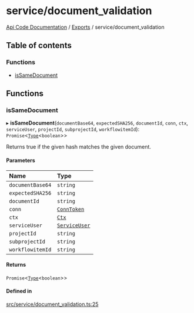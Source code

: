 # service/document\_validation
 
[Api Code Documentation](../README.md) / [Exports](../modules.md) / service/document\_validation

## Table of contents

### Functions

- [isSameDocument](service_document_validation.md#issamedocument)

## Functions

### isSameDocument

▸ **isSameDocument**(`documentBase64`, `expectedSHA256`, `documentId`, `conn`, `ctx`, `serviceUser`, `projectId`, `subprojectId`, `workflowitemId`): `Promise`\<[`Type`](result.md#type)\<`boolean`\>\>

Returns true if the given hash matches the given document.

#### Parameters

| Name | Type |
| :------ | :------ |
| `documentBase64` | `string` |
| `expectedSHA256` | `string` |
| `documentId` | `string` |
| `conn` | [`ConnToken`](service_conn.md#conntoken) |
| `ctx` | [`Ctx`](../interfaces/lib_ctx.Ctx.md) |
| `serviceUser` | [`ServiceUser`](../interfaces/service_domain_organization_service_user.ServiceUser.md) |
| `projectId` | `string` |
| `subprojectId` | `string` |
| `workflowitemId` | `string` |

#### Returns

`Promise`\<[`Type`](result.md#type)\<`boolean`\>\>

#### Defined in

[src/service/document_validation.ts:25](https://github.com/openkfw/TruBudget/blob/d2b440c/api/src/service/document_validation.ts#L25)
